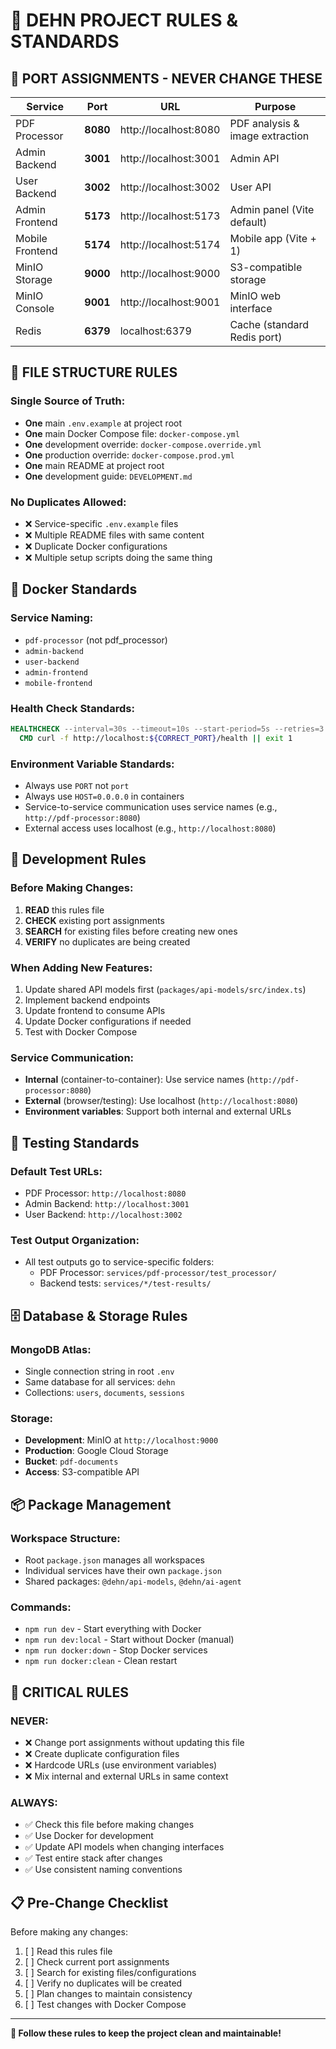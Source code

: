 # 🎯 DEHN PROJECT RULES & STANDARDS

## 📍 **PORT ASSIGNMENTS - NEVER CHANGE THESE**

| Service | Port | URL | Purpose |
|---------|------|-----|---------|
| PDF Processor | **8080** | http://localhost:8080 | PDF analysis & image extraction |
| Admin Backend | **3001** | http://localhost:3001 | Admin API |
| User Backend | **3002** | http://localhost:3002 | User API |
| Admin Frontend | **5173** | http://localhost:5173 | Admin panel (Vite default) |
| Mobile Frontend | **5174** | http://localhost:5174 | Mobile app (Vite + 1) |
| MinIO Storage | **9000** | http://localhost:9000 | S3-compatible storage |
| MinIO Console | **9001** | http://localhost:9001 | MinIO web interface |
| Redis | **6379** | localhost:6379 | Cache (standard Redis port) |

## 📁 **FILE STRUCTURE RULES**

### **Single Source of Truth:**
- **One** main `.env.example` at project root
- **One** main Docker Compose file: `docker-compose.yml`
- **One** development override: `docker-compose.override.yml`
- **One** production override: `docker-compose.prod.yml`
- **One** main README at project root
- **One** development guide: `DEVELOPMENT.md`

### **No Duplicates Allowed:**
- ❌ Service-specific `.env.example` files
- ❌ Multiple README files with same content
- ❌ Duplicate Docker configurations
- ❌ Multiple setup scripts doing the same thing

## 🐳 **Docker Standards**

### **Service Naming:**
- `pdf-processor` (not pdf_processor)
- `admin-backend`
- `user-backend`
- `admin-frontend`
- `mobile-frontend`

### **Health Check Standards:**
```dockerfile
HEALTHCHECK --interval=30s --timeout=10s --start-period=5s --retries=3 \
  CMD curl -f http://localhost:${CORRECT_PORT}/health || exit 1
```

### **Environment Variable Standards:**
- Always use `PORT` not `port`
- Always use `HOST=0.0.0.0` in containers
- Service-to-service communication uses service names (e.g., `http://pdf-processor:8080`)
- External access uses localhost (e.g., `http://localhost:8080`)

## 🔧 **Development Rules**

### **Before Making Changes:**
1. **READ** this rules file
2. **CHECK** existing port assignments
3. **SEARCH** for existing files before creating new ones
4. **VERIFY** no duplicates are being created

### **When Adding New Features:**
1. Update shared API models first (`packages/api-models/src/index.ts`)
2. Implement backend endpoints
3. Update frontend to consume APIs
4. Update Docker configurations if needed
5. Test with Docker Compose

### **Service Communication:**
- **Internal** (container-to-container): Use service names (`http://pdf-processor:8080`)
- **External** (browser/testing): Use localhost (`http://localhost:8080`)
- **Environment variables**: Support both internal and external URLs

## 🧪 **Testing Standards**

### **Default Test URLs:**
- PDF Processor: `http://localhost:8080`
- Admin Backend: `http://localhost:3001`
- User Backend: `http://localhost:3002`

### **Test Output Organization:**
- All test outputs go to service-specific folders:
  - PDF Processor: `services/pdf-processor/test_processor/`
  - Backend tests: `services/*/test-results/`

## 🗄️ **Database & Storage Rules**

### **MongoDB Atlas:**
- Single connection string in root `.env`
- Same database for all services: `dehn`
- Collections: `users`, `documents`, `sessions`

### **Storage:**
- **Development**: MinIO at `http://localhost:9000`
- **Production**: Google Cloud Storage
- **Bucket**: `pdf-documents`
- **Access**: S3-compatible API

## 📦 **Package Management**

### **Workspace Structure:**
- Root `package.json` manages all workspaces
- Individual services have their own `package.json`
- Shared packages: `@dehn/api-models`, `@dehn/ai-agent`

### **Commands:**
- `npm run dev` - Start everything with Docker
- `npm run dev:local` - Start without Docker (manual)
- `npm run docker:down` - Stop Docker services
- `npm run docker:clean` - Clean restart

## 🚨 **CRITICAL RULES**

### **NEVER:**
- ❌ Change port assignments without updating this file
- ❌ Create duplicate configuration files
- ❌ Hardcode URLs (use environment variables)
- ❌ Mix internal and external URLs in same context

### **ALWAYS:**
- ✅ Check this file before making changes
- ✅ Use Docker for development
- ✅ Update API models when changing interfaces
- ✅ Test entire stack after changes
- ✅ Use consistent naming conventions

## 📋 **Pre-Change Checklist**

Before making any changes:
1. [ ] Read this rules file
2. [ ] Check current port assignments
3. [ ] Search for existing files/configurations
4. [ ] Verify no duplicates will be created
5. [ ] Plan changes to maintain consistency
6. [ ] Test changes with Docker Compose

---

**🎯 Follow these rules to keep the project clean and maintainable!**
